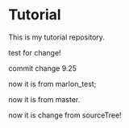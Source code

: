 # Tutorial

This is my tutorial repository.

test for change!

commit change 9.25


now it is from marlon_test;

now it is from master.

now it is change from sourceTree!